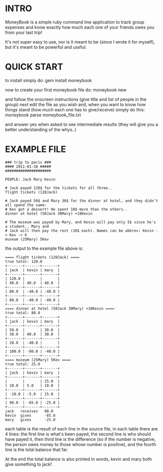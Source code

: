 INTRO
=====
MoneyBook is a simple ruby command line application to track group expenses
and know exactly how much each one of your friends owes you from your last trip!

It's not super easy to use, nor is it meant to be (since I wrote it for myself), but
it's meant to be powerful and useful.

QUICK START
===========

to install simply do:
    gem install moneybook
    
now to create your first moneybook file do:
    moneybook new
    
and follow the onscreen instructions (give title and list of people in the group)
next edit the file as you wish and, when you want to know how things stand (how much
each one has to give/receive) simply do this:
    moneybook parse moneybook_file.txt
    
and answer yes when asked to see intermediate results (they will give you a better
understanding of the whys..)

EXAMPLE FILE
============

    ### trip to paris ###
    #### 2011-01-10 #####
    #####################
    
    PEOPLE: Jack Mary Kevin
    
    # Jack payed 120$ for the tickets for all three..
    flight tickets (120Jack)
    
    # Jack payed 50$ and Mary 30$ for the dinner at hotel, and they didn't all spend the same:
    # Kev got a dessert! He spent 10$ more than the others..
    dinner at hotel (50Jack 30Mary) +10Kevin
    
    # The museum was payed by Mary, and Kevin will pay only 5$ since he's a student.. Mary and 
    # Jack will then pay the rest (10$ each). Names can be abbrev: Kevin -> Kev -> K
    museum (25Mary) 5Kev

the output to the example file above is:

    ==== flight tickets (120Jack) ====
    true total: 120.0
    +-------+-------+-------+
    | jack  | kevin | mary  |
    +-------+-------+-------+
    | 120.0 |       |       |
    | 40.0  | 40.0  | 40.0  |
    +-------+-------+-------+
    | 80.0  | -40.0 | -40.0 |
    +-------+-------+-------+
    | 80.0  | -40.0 | -40.0 |
    +-------+-------+-------+
    ==== dinner at hotel (50Jack 30Mary) +10Kevin ====
    true total: 80.0
    +-------+-------+-------+
    | jack  | kevin | mary  |
    +-------+-------+-------+
    | 50.0  |       | 30.0  |
    | 30.0  | 40.0  | 30.0  |
    +-------+-------+-------+
    | 20.0  | -40.0 |       |
    +-------+-------+-------+
    | 100.0 | -80.0 | -40.0 |
    +-------+-------+-------+
    ==== museum (25Mary) 5Kev ====
    true total: 25.0
    +-------+-------+-------+
    | jack  | kevin | mary  |
    +-------+-------+-------+
    |       |       | 25.0  |
    | 10.0  | 5.0   | 10.0  |
    +-------+-------+-------+
    | -10.0 | -5.0  | 15.0  |
    +-------+-------+-------+
    | 90.0  | -85.0 | -25.0 |
    +-------+-------+-------+
    jack   receives   90.0
    kevin  gives      -85.0
    mary   gives      -25.0

each table is the result of each line in the source file, in each table there are 4 lines:
the first line is what's been payed, the second line is who should have payed it, 
then third line is the difference (so if the number is negative, the person owes money to
those whose number is positive), and the fourth line is the total balance that far.

At the end the total balance is also printed in words, kevin and mary both give something
to jack!